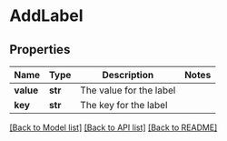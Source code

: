 # AddLabel

## Properties
Name | Type | Description | Notes
------------ | ------------- | ------------- | -------------
**value** | **str** | The value for the label | 
**key** | **str** | The key for the label | 

[[Back to Model list]](../README.md#documentation-for-models) [[Back to API list]](../README.md#documentation-for-api-endpoints) [[Back to README]](../README.md)

